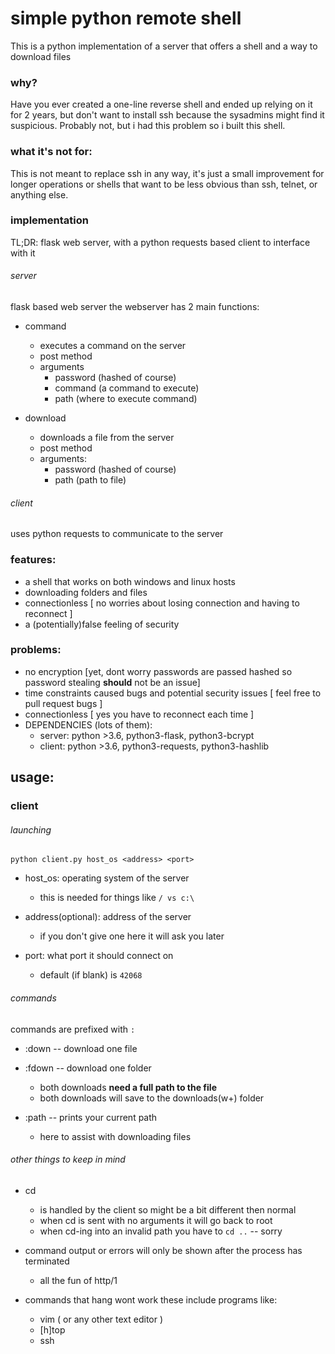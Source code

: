 # simple python remote shell
This is a python implementation of a server that offers a shell and a way to download files

### why?
Have you ever created a one-line reverse shell and ended up relying on it for 2 years, but don't want to install ssh because the sysadmins might find it suspicious. Probably not, but i had this problem so i built this shell.

### what it's not for:
This is not meant to replace ssh in any way, it's just a small improvement for longer operations or shells that want to be less obvious than ssh, telnet, or anything else.

### implementation
TL;DR: flask web server, with a python requests based client to interface with it

###### server
flask based web server
the webserver has 2 main functions:
- command
    - executes a command on the server
    - post method
    - arguments
        - password (hashed of course)
        - command (a command to execute)
        - path (where to execute command) 

- download
    - downloads a file from the server
    - post method
    - arguments:
        - password (hashed of course)
        - path (path to file)


###### client
uses python requests to communicate to the server




### features:
- a shell that works on both windows and linux hosts
- downloading folders and files
- connectionless [ no worries about losing connection and having to reconnect ]
- a (potentially)false feeling of security

### problems:
- no encryption [yet, dont worry passwords are passed hashed so password stealing **should** not be an issue]
- time constraints caused bugs and potential security issues [ feel free to pull request bugs ]
- connectionless [ yes you have to reconnect each time ]
- DEPENDENCIES (lots of them):
    - server: python >3.6, python3-flask, python3-bcrypt
    - client: python >3.6, python3-requests, python3-hashlib


## usage:
### client
###### launching
```
python client.py host_os <address> <port>
```
* host\_os: operating system of the server
    - this is needed for things like `/ vs c:\`

* address(optional): address of the server
    - if you don't give one here it will ask you later

* port: what port it should connect on
    - default (if blank) is `42068`

###### commands
commands are prefixed with `:`
* :down  -- download one file
* :fdown -- download one folder
    - both downloads **need a full path to the file**
    - both downloads will save to the downloads(w+) folder

* :path -- prints your current path
    - here to assist with downloading files


###### other things to keep in mind
* cd
    - is handled by the client so might be a bit different then normal
    - when cd is sent with no arguments it will go back to root
    - when cd-ing into an invalid path you have to `cd ..` -- sorry

* command output or errors will only be shown after the process has terminated
    - all the fun of http/1

* commands that hang wont work
these include programs like: 
    - vim ( or any other text editor )
    - [h]top
    - ssh


